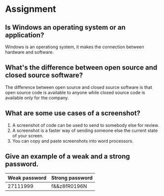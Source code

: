 # Assignment

## Is Windows an operating system or an application?

Windows is an operationg system, it makes the connection between hardware and software.

## What's the difference between open source and closed source software?

The difference between open source and closed source software is that open source code is available to anyone while closed source code is available only for the company.

## What are some use cases of a screenshot?

1. A screenshot of code can be used to send to somebody else for review.
2. A screenshot is a faster way of sending someone else the current state of your screen.
3. You can copy and paste screenshots into word processors.

## Give an example of a weak and a strong password.

| Weak password | Strong password |
| ------------- | --------------- |
| 27111999 |  f&&z8fR0196N |